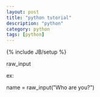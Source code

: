 ```yaml
---
layout: post
title: "python tutorial"
description: "python"
category: python
tags: [python]
---
```

{% include JB/setup %}

raw_input

ex:

name = raw_input("Who are you?")

